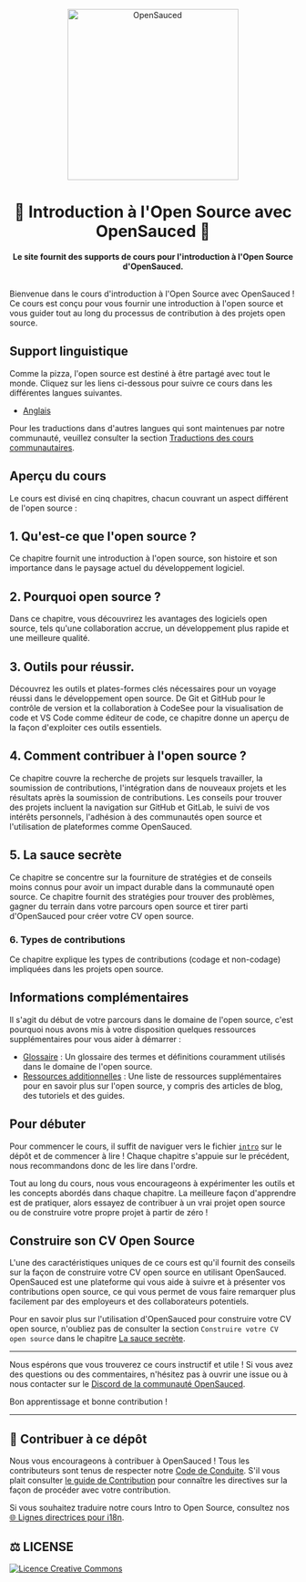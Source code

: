<div align="center">
  <br>
  <img alt="OpenSauced" src="https://i.ibb.co/7jPXt0Z/logo1-92f1a87f.png" width="300px">
  <h1>🍕 Introduction à l'Open Source avec OpenSauced 🍕</h1>
  <strong>Le site fournit des supports de cours pour l'introduction à l'Open Source d'OpenSauced.</strong>
</div>
<br>

Bienvenue dans le cours d'introduction à l'Open Source avec OpenSauced ! Ce cours est conçu pour vous fournir une introduction à l'open source et vous guider tout au long du processus de contribution à des projets open source.

## Support linguistique

Comme la pizza, l'open source est destiné à être partagé avec tout le monde. Cliquez sur les liens ci-dessous pour suivre ce cours dans les différentes langues suivantes.

- [Anglais](/intro-to-oss/)

Pour les traductions dans d'autres langues qui sont maintenues par notre communauté, veuillez consulter la section [Traductions des cours communautaires](../../../community-translations.md).

## Aperçu du cours

Le cours est divisé en cinq chapitres, chacun couvrant un aspect différent de l'open source :

## 1. Qu'est-ce que l'open source ?

Ce chapitre fournit une introduction à l'open source, son histoire et son importance dans le paysage actuel du développement logiciel.

## 2. Pourquoi open source ?

Dans ce chapitre, vous découvrirez les avantages des logiciels open source, tels qu'une collaboration accrue, un développement plus rapide et une meilleure qualité.

## 3. Outils pour réussir.

Découvrez les outils et plates-formes clés nécessaires pour un voyage réussi dans le développement open source. De Git et GitHub pour le contrôle de version et la collaboration à CodeSee pour la visualisation de code et VS Code comme éditeur de code, ce chapitre donne un aperçu de la façon d'exploiter ces outils essentiels.

## 4. Comment contribuer à l'open source ?

Ce chapitre couvre la recherche de projets sur lesquels travailler, la soumission de contributions, l'intégration dans de nouveaux projets et les résultats après la soumission de contributions. Les conseils pour trouver des projets incluent la navigation sur GitHub et GitLab, le suivi de vos intérêts personnels, l'adhésion à des communautés open source et l'utilisation de plateformes comme OpenSauced.

## 5. La sauce secrète

Ce chapitre se concentre sur la fourniture de stratégies et de conseils moins connus pour avoir un impact durable dans la communauté open source. Ce chapitre fournit des stratégies pour trouver des problèmes, gagner du terrain dans votre parcours open source et tirer parti d'OpenSauced pour créer votre CV open source.

### 6. Types de contributions

Ce chapitre explique les types de contributions (codage et non-codage) impliquées dans les projets open source.

## Informations complémentaires

Il s'agit du début de votre parcours dans le domaine de l'open source, c'est pourquoi nous avons mis à votre disposition quelques ressources supplémentaires pour vous aider à démarrer :

- [Glossaire](./glossaire.md) : Un glossaire des termes et définitions couramment utilisés dans le domaine de l'open source.
- [Ressources additionnelles](./ressources-additionnelles.md) : Une liste de ressources supplémentaires pour en savoir plus sur l'open source, y compris des articles de blog, des tutoriels et des guides.

## Pour débuter

Pour commencer le cours, il suffit de naviguer vers le fichier [`intro`](./introduction.md) sur le dépôt et de commencer à lire ! Chaque chapitre s'appuie sur le précédent, nous recommandons donc de les lire dans l'ordre.

Tout au long du cours, nous vous encourageons à expérimenter les outils et les concepts abordés dans chaque chapitre. La meilleure façon d'apprendre est de pratiquer, alors essayez de contribuer à un vrai projet open source ou de construire votre propre projet à partir de zéro !

## Construire son CV Open Source

L'une des caractéristiques uniques de ce cours est qu'il fournit des conseils sur la façon de construire votre CV open source en utilisant OpenSauced. OpenSauced est une plateforme qui vous aide à suivre et à présenter vos contributions open source, ce qui vous permet de vous faire remarquer plus facilement par des employeurs et des collaborateurs potentiels.

Pour en savoir plus sur l'utilisation d'OpenSauced pour construire votre CV open source, n'oubliez pas de consulter la section `Construire votre CV open source` dans le chapitre [La sauce secrète](./la-sauce-secrète.md).

---

Nous espérons que vous trouverez ce cours instructif et utile ! Si vous avez des questions ou des commentaires, n'hésitez pas à ouvrir une issue ou à nous contacter sur le [Discord de la communauté OpenSauced](https://discord.com/invite/U2peSNf23P).

Bon apprentissage et bonne contribution !

---

## 🤝 Contribuer à ce dépôt

Nous vous encourageons à contribuer à OpenSauced ! Tous les contributeurs sont tenus de respecter notre [Code de Conduite](https://github.com/open-sauced/.github/blob/main/CODE_OF_CONDUCT.md). S'il vous plait consulter [le guide de Contribution](https://docs.opensauced.pizza/contributing/introduction-to-contributing/) pour connaître les directives sur la façon de procéder avec votre contribution.

Si vous souhaitez traduire notre cours Intro to Open Source, consultez nos [🌐 Lignes directrices pour i18n](../../../i18n-guidelines.md).

## ⚖️ LICENSE

[![Licence Creative Commons](https://i.creativecommons.org/l/by/4.0/88x31.png)](https://creativecommons.org/licenses/by/4.0/deed.fr)
